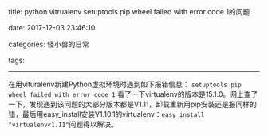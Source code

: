 title: python vitrualenv setuptools pip wheel failed with error code 1的问题

date: 2017-12-03 23:46:10

categories: 怪小兽的日常

tags:

---

在用vituralenv新建Python虚拟环境时遇到如下报错信息：
`setuptools pip wheel failed with error code 1`
看了一下virtualenv的版本是15.1.0。网上查了一下，发现遇到该问题的大部分版本都是V1.11，卸载重新用pip安装还是报同样的错，最后用easy_install安装V1.10.1的virtualenv：`easy_install "virtualenv<1.11"`问题得以解决。